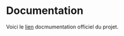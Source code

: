 # Documentation

Voici le [lien](https://tvannier1.github.io/MIEL-Wearable-EIT-System-Documentation/) docmumentation officiel du projet.
